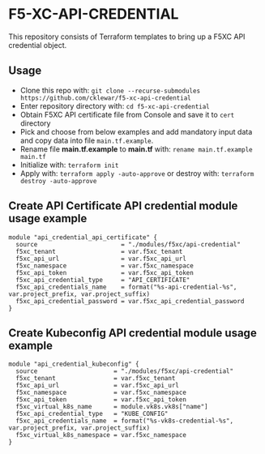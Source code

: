 # F5-XC-API-CREDENTIAL

This repository consists of Terraform templates to bring up a F5XC API credential object.

## Usage

- Clone this repo with: `git clone --recurse-submodules https://github.com/cklewar/f5-xc-api-credential`
- Enter repository directory with: `cd f5-xc-api-credential`
- Obtain F5XC API certificate file from Console and save it to `cert` directory
- Pick and choose from below examples and add mandatory input data and copy data into file `main.tf.example`.
- Rename file __main.tf.example__ to __main.tf__ with: `rename main.tf.example main.tf`
- Initialize with: `terraform init`
- Apply with: `terraform apply -auto-approve` or destroy with: `terraform destroy -auto-approve`

## Create API Certificate API credential module usage example

````hcl
module "api_credential_api_certificate" {
  source                       = "./modules/f5xc/api-credential"
  f5xc_tenant                  = var.f5xc_tenant
  f5xc_api_url                 = var.f5xc_api_url
  f5xc_namespace               = var.f5xc_namespace
  f5xc_api_token               = var.f5xc_api_token
  f5xc_api_credential_type     = "API_CERTIFICATE"
  f5xc_api_credentials_name    = format("%s-api-credential-%s", var.project_prefix, var.project_suffix)
  f5xc_api_credential_password = var.f5xc_api_credential_password
}
````

## Create Kubeconfig API credential module usage example

```hcl
module "api_credential_kubeconfig" {
  source                     = "./modules/f5xc/api-credential"
  f5xc_tenant                = var.f5xc_tenant
  f5xc_api_url               = var.f5xc_api_url
  f5xc_namespace             = var.f5xc_namespace
  f5xc_api_token             = var.f5xc_api_token
  f5xc_virtual_k8s_name      = module.vk8s.vk8s["name"]
  f5xc_api_credential_type   = "KUBE_CONFIG"
  f5xc_api_credentials_name  = format("%s-vk8s-credential-%s", var.project_prefix, var.project_suffix)
  f5xc_virtual_k8s_namespace = var.f5xc_namespace
}
```
